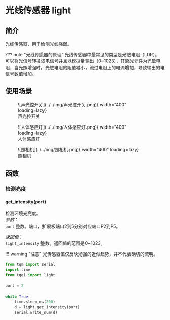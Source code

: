 # 光线传感器 light

## 简介

光线传感器，用于检测光线强弱。

??? note "光线传感器的原理"
    光线传感器中最常见的类型是光敏电阻（LDR）。<br>
    可以将光信号转换成电信号并且以模拟量输出（0~1023），其感光元件为光敏电阻，当光照增强时，光敏电阻的阻值减小，流过电阻上的电流增加，导致输出的电信号数值增加。

## 使用场景
<figure markdown>
  ![声光控开关](../../img/声光控开关.png){ width="400" loading=lazy}
  <figcaption>声光控开关</figcaption>
</figure>
<figure markdown>
  ![人体感应灯](../../img/人体感应灯.png){ width="400" loading=lazy}
  <figcaption>人体感应灯</figcaption>
</figure>
<figure markdown>
  ![照相机](../../img/照相机.png){ width="400" loading=lazy}
  <figcaption>照相机</figcaption>
</figure>

## 函数

### 检测亮度

#### get_intensity(port)

检测环境光亮度。<br>
*参数*：<br>
`port` 整数。端口，扩展板端口2到5分别对应端口P2到P5。</br>

*返回值*：<br>
`light_intensity` 整数。返回值的范围是0~1023。

!!! warning "注意"
    光传感器值仅反映光强的近似趋势，并不代表确切的流明。

```py title="light.py" linenums="1" hl_lines="3 9"
from tqm import serial
import time
from tqe1 import light

port = 2

while True:
    time.sleep_ms(200)
    d = light.get_intensity(port)
    serial.write_num(d)

```
